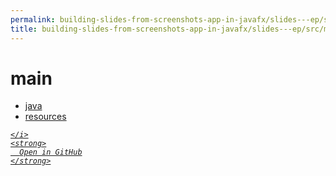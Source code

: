 ```yaml
---
permalink: building-slides-from-screenshots-app-in-javafx/slides---ep/src/main
title: building-slides-from-screenshots-app-in-javafx/slides---ep/src/main
---
```


# main
<ul>
  <li>
    <a href="java">
      java
    </a>
  </li>
  <li>
    <a href="resources">
      resources
    </a>
  </li>
</ul>
<div class="social open-gh-btn my-4">
  <a class="btn btn-github" href="https://github.com/tobiasbriones/blog/tree/main/swe/dev/java/javafx/drawing/productivity/building-slides-from-screenshots-app-in-javafx/slides---ep/src/main" target="_blank">
    <i class="fab fa-github">
      
    </i>
    <strong>
      Open in GitHub
    </strong>
  </a>
</div>